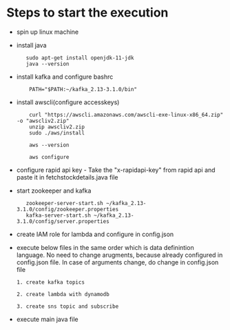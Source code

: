 Steps to start the execution
============================
*    spin up linux machine
*    install java
  
            sudo apt-get install openjdk-11-jdk
            java --version

*   install kafka and configure bashrc

            PATH="$PATH:~/kafka_2.13-3.1.0/bin"

*   install awscli(configure accesskeys)

            curl "https://awscli.amazonaws.com/awscli-exe-linux-x86_64.zip" -o "awscliv2.zip"
            unzip awscliv2.zip
            sudo ./aws/install

            aws --version

            aws configure
*   configure rapid api key - Take the "x-rapidapi-key" from rapid api and paste it in fetchstockdetails.java file
  
*    start zookeeper and kafka
  
            zookeeper-server-start.sh ~/kafka_2.13-3.1.0/config/zookeeper.properties
            kafka-server-start.sh ~/kafka_2.13-3.1.0/config/server.properties
     
*   create IAM role for lambda and configure in config.json
     
*   execute below files in the same order which is data definintion language.
    No need to change arugments, because already configured in config.json file.
    In case of arguments change, do change in config.json file

        1. create kafka topics 

        2. create lambda with dynamodb

        3. create sns topic and subscribe
          
*   execute main java file





